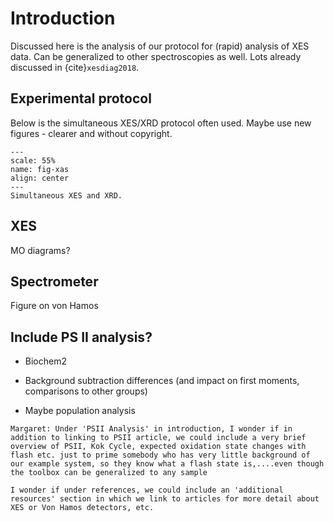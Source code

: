<!-- #raw -->
# Introduction
Discussed here is the analysis of our protocol for (rapid) analysis of XES data. Can be generalized to other spectroscopies as well. Lots already discussed in {cite}`xesdiag2018`.


## Experimental protocol
Below is the simultaneous XES/XRD protocol often used. Maybe use new figures - clearer and without copyright.

```{figure} /imgs/setup.png
---
scale: 55%
name: fig-xas
align: center
---
Simultaneous XES and XRD.
```

## XES

MO diagrams?

## Spectrometer

Figure on von Hamos

## Include PS II analysis?

- Biochem2

- Background subtraction differences (and impact on first moments, comparisons to other groups)

- Maybe population analysis

```{note}
Margaret: Under 'PSII Analysis' in introduction, I wonder if in addition to linking to PSII article, we could include a very brief overview of PSII, Kok Cycle, expected oxidation state changes with flash etc. just to prime somebody who has very little background of our example system, so they know what a flash state is,....even though the toolbox can be generalized to any sample
```

```{note}
I wonder if under references, we could include an 'additional resources' section in which we link to articles for more detail about XES or Von Hamos detectors, etc. 
```
<!-- #endraw -->
